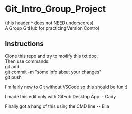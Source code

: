 # Git_Intro_Group_Project #
(this header ^ does not NEED underscores)  
A Group GitHub for practicing Version Control

## Instructions ##
Clone this repo and try to modify this txt doc.  
Then use commands:  
git add  
git commit -m "some info about your changes"  
git push

I'm fairly new to Git without VSCode so this should be fun :)

I made this edit only with GitHub Desktop App. - Cady

Finally got a hang of this using the CMD line -- Ella